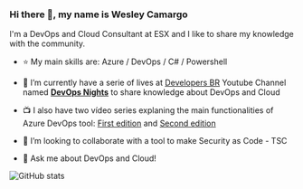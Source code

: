 <!--
**wesleycamargo/wesleycamargo** is a ✨ _special_ ✨ repository because its `README.md` (this file) appears on your GitHub profile.

Here are some ideas to get you started:

- 🔭 I’m currently working on ...
- 🌱 I’m currently learning ...
- 👯 I’m looking to collaborate on ...
- 🤔 I’m looking for help with ...
- 💬 Ask me about ...
- 📫 How to reach me: ...
- 😄 Pronouns: ...
- ⚡ Fun fact: ...
-->


### Hi there 👋, my name is Wesley Camargo
I'm a DevOps and Cloud Consultant at ESX and I like to share my knowledge with the community.

- :star: My main skills are: Azure / DevOps / C# / Powershell

- 🔭 I’m currently have a serie of lives at [Developers BR](https://www.youtube.com/channel/UCGhSrtP0-1qq0XPbnMpi2kQ "Developers BR") Youtube Channel named [**DevOps Nights**](https://www.youtube.com/playlist?list=PLkzPm5uaOj98z-Qm834hJzZKLXry6MufB "DevOps Nights") to share knowledge about DevOps and Cloud

- :tv: I also have two vídeo series explaning the main functionalities of Azure DevOps tool: [First edition](https://www.youtube.com/playlist?list=PLkzPm5uaOj999IgfpBN6gmgfd0zqfezfw) and [Second edition](https://www.youtube.com/playlist?list=PLkzPm5uaOj9-H3voHHXDuZKYyoI4CJDct)

- 👯 I’m looking to collaborate with a tool to make Security as Code - TSC 

- 💬 Ask me about DevOps and Cloud!



![GitHub stats](https://github-readme-stats.vercel.app/api?username=wesleycamargo&show_icons=true)  
